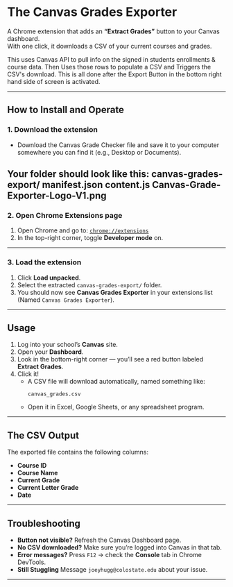 # The Canvas Grades Exporter

A Chrome extension that adds an **“Extract Grades”** button to your Canvas dashboard.  
With one click, it downloads a CSV of your current courses and grades.

This uses Canvas API to pull info on the signed in students enrollments & course data. Then Uses those rows to populate a CSV and Triggers the CSV's download. This is all done after the Export Button in the bottom right hand side of screen is activated.

---

## How to Install and Operate

### 1. Download the extension
- Download the Canvas Grade Checker file and save it to your computer somewhere you can find it (e.g., Desktop or Documents).

Your folder should look like this:
canvas-grades-export/
    manifest.json
    content.js
    Canvas-Grade-Exporter-Logo-V1.png
---

### 2. Open Chrome Extensions page
1. Open Chrome and go to: [`chrome://extensions`](chrome://extensions)  
2. In the top-right corner, toggle **Developer mode** on.  

---

### 3. Load the extension
1. Click **Load unpacked**.  
2. Select the extracted `canvas-grades-export/` folder.  
3. You should now see **Canvas Grades Exporter** in your extensions list (Named `Canvas Grades Exporter`).

---

## Usage

1. Log into your school’s **Canvas** site.  
2. Open your **Dashboard**.  
3. Look in the bottom-right corner — you’ll see a red button labeled **Extract Grades**.  
4. Click it!  
   - A CSV file will download automatically, named something like:  
     ```
     canvas_grades.csv
     ```
   - Open it in Excel, Google Sheets, or any spreadsheet program.

---

## The CSV Output

The exported file contains the following columns:

- **Course ID**  
- **Course Name**  
- **Current Grade**
- **Current Letter Grade**  
- **Date**

---

## Troubleshooting

- **Button not visible?** Refresh the Canvas Dashboard page.  
- **No CSV downloaded?** Make sure you’re logged into Canvas in that tab.  
- **Error messages?** Press `F12` → check the **Console** tab in Chrome DevTools.  
- **Still Stuggling** Message `joeyhugg@colostate.edu` about your issue.

---